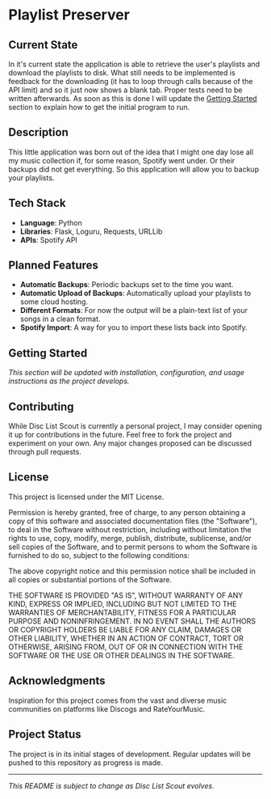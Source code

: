 # Playlist Preserver

## Current State

In it's current state the application is able to retrieve the user's playlists and download the playlists to disk. What still needs to be implemented is feedback for the downloading (it has to loop through calls because of the API limit) and so it just now shows a blank tab. Proper tests need to be written afterwards. As soon as this is done I will update the [Getting Started](#getting-started) section to explain how to get the initial program to run.

## Description

This little application was born out of the idea that I might one day lose all my music collection if, for some reason, Spotify went under. Or their backups did not get everything. So this application will allow you to backup your playlists.

## Tech Stack

- **Language**: Python
- **Libraries**: Flask, Loguru, Requests, URLLib
- **APIs**: Spotify API

## Planned Features

- **Automatic Backups**: Periodic backups set to the time you want.
- **Automatic Upload of Backups**: Automatically upload your playlists to some cloud hosting.
- **Different Formats**: For now the output will be a plain-text list of your songs in a clean format.
- **Spotify Import**: A way for you to import these lists back into Spotify.

## Getting Started

_This section will be updated with installation, configuration, and usage instructions as the project develops._

## Contributing

While Disc List Scout is currently a personal project, I may consider opening it up for contributions in the future. Feel free to fork the project and experiment on your own. Any major changes proposed can be discussed through pull requests.

## License

This project is licensed under the MIT License.

Permission is hereby granted, free of charge, to any person obtaining a copy of this software and associated documentation files (the "Software"), to deal in the Software without restriction, including without limitation the rights to use, copy, modify, merge, publish, distribute, sublicense, and/or sell copies of the Software, and to permit persons to whom the Software is furnished to do so, subject to the following conditions:

The above copyright notice and this permission notice shall be included in all copies or substantial portions of the Software.

THE SOFTWARE IS PROVIDED "AS IS", WITHOUT WARRANTY OF ANY KIND, EXPRESS OR IMPLIED, INCLUDING BUT NOT LIMITED TO THE WARRANTIES OF MERCHANTABILITY, FITNESS FOR A PARTICULAR PURPOSE AND NONINFRINGEMENT. IN NO EVENT SHALL THE AUTHORS OR COPYRIGHT HOLDERS BE LIABLE FOR ANY CLAIM, DAMAGES OR OTHER LIABILITY, WHETHER IN AN ACTION OF CONTRACT, TORT OR OTHERWISE, ARISING FROM, OUT OF OR IN CONNECTION WITH THE SOFTWARE OR THE USE OR OTHER DEALINGS IN THE SOFTWARE.

## Acknowledgments

Inspiration for this project comes from the vast and diverse music communities on platforms like Discogs and RateYourMusic.

## Project Status

The project is in its initial stages of development. Regular updates will be pushed to this repository as progress is made.

---

_This README is subject to change as Disc List Scout evolves._
